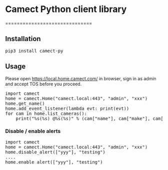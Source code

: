 # Camect Python client library
==============================

## Installation
<pre>
pip3 install camect-py
</pre>

## Usage
Please open https://local.home.camect.com/ in browser, sign in as admin and accept TOS before
you proceed.
<pre>
import camect
home = camect.Home("camect.local:443", "admin", "xxx")
home.get_name()
home.add_event_listener(lambda evt: print(evt))
for cam in home.list_cameras():
&nbsp;&nbsp;&nbsp;&nbsp;print("%s(%s) @%s(%s)" % (cam["name"], cam["make"], cam["ip_addr"], cam["mac_addr"]))
</pre>

### Disable / enable alerts
<pre>
import camect
home = camect.Home("camect.local:443", "admin", "xxx")
home.disable_alert(["yyy"], "testing")
....
home.enable_alert(["yyy"], "testing")
</pre>
